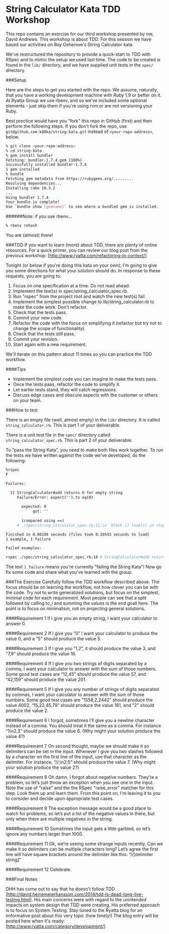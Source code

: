 String Calculator Kata TDD Workshop
===================================

This repo contains an exercise for our third workshop presented by me, David Andrews. This workshop is about TDD. For this session we have based our activities on Roy Osherove's String Calculator kata.

We've restructured the repository to provide a quick-start to TDD with RSpec and to mimic the setup we used last time. The code to be created is found in the ``lib/`` directory, and we have supplied unit tests in the ``spec/`` directory.

###Setup

Here are the steps to get you started with the repo. We assume, naturally, that you have a working development machine with Ruby 1.9 or better on it. At Ryatta Group we use rbenv, and so we've included some optional elements - just skip them if you're using rvm or are not versioning your Ruby.

Best prectice would have you "fork" this repo in GitHub (first) and then perform the following steps. If you don't fork the repo, use ``git@github.com:k00ka/string-kata.git`` instead of ``<your-repo-address>``, below.
```sh
% git clone <your-repo-address>
% cd string-kata
% gem install bundler
Fetching: bundler-1.7.4.gem (100%)
Successfully installed bundler-1.7.4
1 gem installed
% bundle
Fetching gem metadata from https://rubygems.org/.........
Resolving dependencies...
Installing rake 10.3.2
...
Using bundler 1.7.4
Your bundle is complete!
Use `bundle show [gemname]` to see where a bundled gem is installed.
```
######Note: if you use rbenv...
```sh
% rbenv rehash
```
You are (almost) there!

###TDD
If you want to learn (more) about TDD, there are plenty of online resources. For a quick primer, you can review our blog post from the previous workshop: [http://www.ryatta.com/refactoring-in-context/]

Tonight (or below if you're doing this kata on your own), I’m going to give you some directions for what your solution should do. In response to these requests, you are going to:

1. Focus on one specification at a time. Do not read ahead.
1. Implement the test(s) in spec/string_calculator_spec.rb.
1. Run "rspec" from the project root and watch the new test(s) fail.
1. Implement the simplest possible change to lib/string_calculator.rb to make the code work. Don't refactor.
1. Check that the tests pass.
1. Commit your new code.
1. Refactor the code with the focus on simplifying it (refactor but try not to change the scope of functionality).
1. Check that the tests still pass.
1. Commit your revision.
1. Start again with a new requirement.

We'll iterate on this pattern about 11 times so you can practice the TDD workflow.

####Tips
* Implement the simplest code you can imagine to make the tests pass.
* Once the tests pass, refactor the code to simplify it.
* Let earlier tests stand, they will catch regressions.
* Discuss edge cases and obscure aspects with the customer or others on your team.

###How to test

There is an empty file (well, almost empty) in the ``lib/`` directory. It is called ``string_calculator.rb``. This is part 1 of your deliverable.

There is a unit test file in the ``spec/`` directory called ``string_calculator_spec.rb``. This is part 2 of your deliverable.

To "pass the String Kata", you need to make both files work together.
To run the tests we have written against the code we've developed, do the following:
```sh
%rspec
F

Failures:

  1) StringCalculator#add returns 0 for empty string
     Failure/Error: expect("").to eq(0)
       
       expected: 0
            got: ""
       
       (compared using ==)
     # ./spec/string_calculator_spec.rb:11:in `block (2 levels) in <top (required)>'

Finished in 0.00108 seconds (files took 0.10543 seconds to load)
1 example, 1 failure

Failed examples:

rspec ./spec/string_calculator_spec.rb:10 # StringCalculator#add returns 0 for empty string
```

The text ``1 failure`` means you're currently "failing the String Kata"! Now go fix some code and share what you've learned with the group.

###The Exercise
Carefully follow the TDD workflow described above. The focus should be on learning the workflow, not how clever you can be with the code. Try not to write generalized solutions, but focus on the simplest, minimal code for each requirement. Most people can see that a split followed by calling to_i and summing the values is the end goali here. The point is to focus on minimalism, not on projecting general solutions.

####Requirement 1
If I give you an empty string, I want your calculator to answer 0.

####Requirement 2
If I give you “0” I want your calculator to produce the value 0, and a “5” should produce the value 5.

####Requirement 3
If I give you “1,2”, it should produce the value 3, and “7,9” should produce the value 16.

####Requirement 4
If I give you two strings of digits separated by a comma, I want your calculator to answer with the sum of those numbers.  Some good test cases are “12,45” should produce the value 57, and “42,159” should produce the value 201.

####Requirement 5
If I give you any number of strings of digits separated by commas, I want your calculator to answer with the sum of those numbers. Some good test cases are “1558,2,2442” should produce the value 4002, “15,22,45,79” should produce the value 161, and "2" should produce the value 2.

####Requirement 6
I forgot, sometimes I’ll give you a newline character instead of a comma. You should treat it the same as a comma.  For instance “1\n2,3” should produce the value 6. (Why might your solution produce the value 4?)

####Requirement 7
On second thought, maybe we should make it so delimiters can be set in the input.  Whenever I give you two slashes followed by a character on the first line of the input, use that character as the delimiter. For instance, “//;\n2;5” should produce the value 7. (Why might your solution produce the value 2?)

####Requirement 8
Oh damn, I forgot about negative numbers. They’re a problem, so let’s just throw an exception when you see one in the input. Note the use of "raise" and the the RSpec "raise_error" matcher for this step. Look them up and learn them. From this point on, I'm leaving it to you to consider and decide upon appropriate test cases.

####Requirement 9
The exception message would be a good place to watch for problems, so let’s put a list of the negative values in there, but only when there are multiple negatives in the string.

####Requirement 10
Sometimes the input gets a little garbled, so let’s ignore any numbers larger than 1000.

####Requirement 11
Ok, we’re seeing some strange inputs recently. Can we make it so delimiters can be multiple characters long?
Let’s agree the first line will have square brackets around the delimiter like this: 
“//[delimiter string]”

####Requirement 12
Celebrate.


###Final Notes

DHH has come out to say that he doesn't follow TDD [http://david.heinemeierhansson.com/2014/tdd-is-dead-long-live-testing.html]. His main concerns were with regard to the unintended impacts on system design that TDD were creating. His preferred approach is to focus on System Testing. Stay tuned to the Ryatta blog for an imformative post about this very topic (how timely!) The blog entry will be posted here when it's ready: [http://www.ryatta.com/category/development/]
